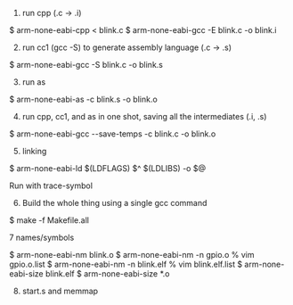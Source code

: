 1. run cpp (.c -> .i)

$ arm-none-eabi-cpp < blink.c
$ arm-none-eabi-gcc -E blink.c -o blink.i

2. run cc1 (gcc -S) to generate assembly language (.c -> .s)

$ arm-none-eabi-gcc -S blink.c -o blink.s

3. run as

$ arm-none-eabi-as -c blink.s -o blink.o

4. run cpp, cc1, and as in one shot, saving all the intermediates (.i, .s)

$ arm-none-eabi-gcc --save-temps -c blink.c -o blink.o

5. linking

$ arm-none-eabi-ld $(LDFLAGS) $^ $(LDLIBS) -o $@

Run with trace-symbol

6.  Build the whole thing using a single gcc command

$ make -f Makefile.all

7 names/symbols

$ arm-none-eabi-nm blink.o
$ arm-none-eabi-nm -n gpio.o
% vim gpio.o.list
$ arm-none-eabi-nm -n blink.elf
% vim blink.elf.list
$ arm-none-eabi-size blink.elf
$ arm-none-eabi-size *.o

8. start.s and memmap

